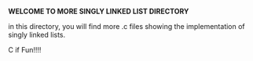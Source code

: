 **WELCOME TO MORE SINGLY LINKED LIST DIRECTORY**

in this directory, you will find more .c files showing the implementation of singly linked lists.

C if Fun!!!!
